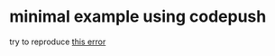 #  minimal example using codepush

try to reproduce [this error](https://github.com/Microsoft/react-native-code-push/issues/1144)
